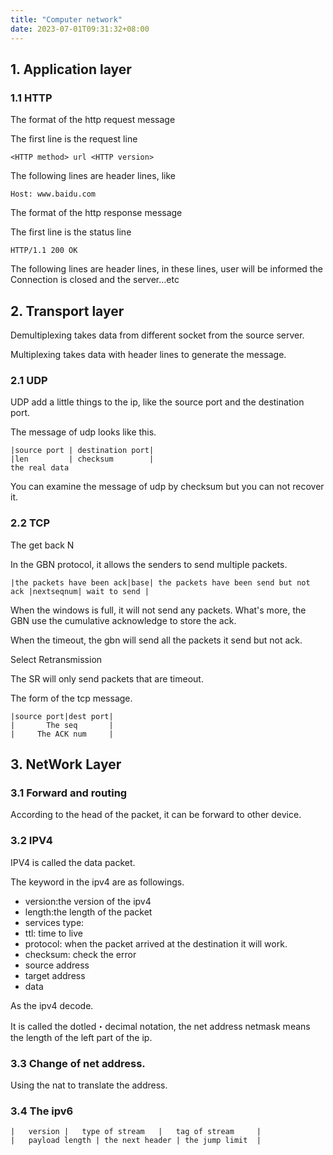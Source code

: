 ```yaml
---
title: "Computer network"
date: 2023-07-01T09:31:32+08:00
---
```


## 1. Application layer

### 1.1 HTTP

The format of the http request message

The first line is the request line
```shell
<HTTP method> url <HTTP version>
```

The following lines are header lines, like

```shell
Host: www.baidu.com
```

The format of the http response message

The first line is the status line

```shell
HTTP/1.1 200 OK
```

The following lines are header lines, in these lines, user will be informed
the Connection is closed and the server...etc

## 2. Transport layer

Demultiplexing takes data from different socket from the source server.

Multiplexing takes data with header lines to generate the message.

### 2.1 UDP
UDP add a little things to the ip, like the source port and the destination port.

The message of udp looks like this.

```shell
|source port | destination port|
|len         | checksum        |
the real data
```

You can examine the message of udp by checksum but you can not recover it.

### 2.2 TCP

The get back N

In the GBN protocol, it allows the senders to send multiple packets.

```shell
|the packets have been ack|base| the packets have been send but not ack |nextseqnum| wait to send |
```

When the windows is full, it will not send any packets. What's more, the GBN use the 
cumulative acknowledge to store the ack.

When the timeout, the gbn will send all the packets it send but not ack.

Select Retransmission

The SR will only send packets that are timeout.

The form of the tcp message.

```shell
|source port|dest port|
|       The seq       |
|     The ACK num     |
```

## 3. NetWork Layer

### 3.1 Forward and routing

According to the head of the packet, it can be forward to other device.


### 3.2 IPV4

IPV4 is called the data packet.

The keyword in the ipv4 are as followings.

- version:the version of the ipv4
- length:the length of the packet
- services type:
- ttl: time to live
- protocol: when the packet arrived at the destination it will work.
- checksum: check the error
- source address
- target address
- data

As the ipv4 decode. 

It is called the dotled・decimal notation, the net address netmask means the length of the left part of the ip.

### 3.3 Change of net address.

Using the nat to translate the address.

### 3.4 The ipv6

```shell
|   version |   type of stream   |   tag of stream     |
|   payload length | the next header | the jump limit  |

```